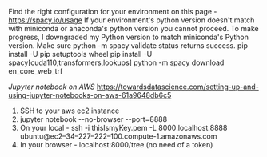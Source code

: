 Find the right configuration for your environment on this page - https://spacy.io/usage
If your environment's python version doesn't match with miniconda or anaconda's python version you cannot proceed.
To make progress, I downgraded my Python version to match miniconda's Python version.
Make sure python -m spacy validate status returns success.
pip install -U pip setuptools wheel
pip install -U spacy[cuda110,transformers,lookups]
python -m spacy download en_core_web_trf



*Jupyter notebook on AWS*
https://towardsdatascience.com/setting-up-and-using-jupyter-notebooks-on-aws-61a9648db6c5
1. SSH to your aws ec2 instance
2. jupyter notebook --no-browser --port=8888
3. On your local - ssh -i thisIsmyKey.pem -L 8000:localhost:8888 ubuntu@ec2–34–227–222–100.compute-1.amazonaws.com
4. In your browser - localhost:8000/tree   (no need of a token)

